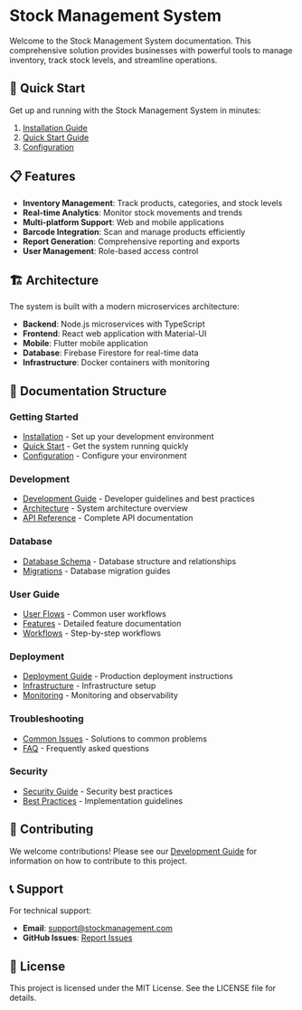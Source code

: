 # Stock Management System

Welcome to the Stock Management System documentation. This comprehensive solution provides businesses with powerful tools to manage inventory, track stock levels, and streamline operations.

## 🚀 Quick Start

Get up and running with the Stock Management System in minutes:

1. [Installation Guide](getting-started/installation.md)
2. [Quick Start Guide](getting-started/quick-start.md)
3. [Configuration](getting-started/configuration.md)

## 📋 Features

- **Inventory Management**: Track products, categories, and stock levels
- **Real-time Analytics**: Monitor stock movements and trends
- **Multi-platform Support**: Web and mobile applications
- **Barcode Integration**: Scan and manage products efficiently
- **Report Generation**: Comprehensive reporting and exports
- **User Management**: Role-based access control

## 🏗️ Architecture

The system is built with a modern microservices architecture:

- **Backend**: Node.js microservices with TypeScript
- **Frontend**: React web application with Material-UI
- **Mobile**: Flutter mobile application
- **Database**: Firebase Firestore for real-time data
- **Infrastructure**: Docker containers with monitoring

## 📖 Documentation Structure

### Getting Started
- [Installation](getting-started/installation.md) - Set up your development environment
- [Quick Start](getting-started/quick-start.md) - Get the system running quickly
- [Configuration](getting-started/configuration.md) - Configure your environment

### Development
- [Development Guide](development-guide.md) - Developer guidelines and best practices
- [Architecture](architecture.md) - System architecture overview
- [API Reference](api-reference.md) - Complete API documentation

### Database
- [Database Schema](database-schema.md) - Database structure and relationships
- [Migrations](database/migrations.md) - Database migration guides

### User Guide
- [User Flows](user-flows.md) - Common user workflows
- [Features](user-guide/features.md) - Detailed feature documentation
- [Workflows](user-guide/workflows.md) - Step-by-step workflows

### Deployment
- [Deployment Guide](deployment-guide.md) - Production deployment instructions
- [Infrastructure](deployment/infrastructure.md) - Infrastructure setup
- [Monitoring](deployment/monitoring.md) - Monitoring and observability

### Troubleshooting
- [Common Issues](troubleshooting.md) - Solutions to common problems
- [FAQ](troubleshooting/faq.md) - Frequently asked questions

### Security
- [Security Guide](security.md) - Security best practices
- [Best Practices](security/best-practices.md) - Implementation guidelines

## 🤝 Contributing

We welcome contributions! Please see our [Development Guide](development-guide.md) for information on how to contribute to this project.

## 📞 Support

For technical support:
- **Email**: support@stockmanagement.com
- **GitHub Issues**: [Report Issues](https://github.com/org/stock-management/issues)

## 📝 License

This project is licensed under the MIT License. See the LICENSE file for details.